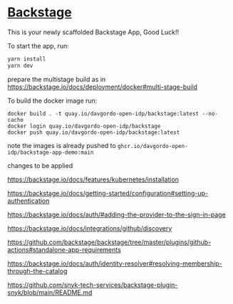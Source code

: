 # [Backstage](https://backstage.io)

This is your newly scaffolded Backstage App, Good Luck!!

To start the app, run:

```sh
yarn install
yarn dev
```

prepare the multistage build as in 
https://backstage.io/docs/deployment/docker#multi-stage-build

To build the docker image run:

```shell
docker build . -t quay.io/davgordo-open-idp/backstage:latest --no-cache
docker login quay.io/davgordo-open-idp/backstage
docker push quay.io/davgordo-open-idp/backstage:latest
```

note the images is already pushed to `ghcr.io/davgordo-open-idp/backstage-app-demo:main`


changes to be applied

https://backstage.io/docs/features/kubernetes/installation

https://backstage.io/docs/getting-started/configuration#setting-up-authentication

https://backstage.io/docs/auth/#adding-the-provider-to-the-sign-in-page

https://backstage.io/docs/integrations/github/discovery

https://github.com/backstage/backstage/tree/master/plugins/github-actions#standalone-app-requirements

https://backstage.io/docs/auth/identity-resolver#resolving-membership-through-the-catalog

https://github.com/snyk-tech-services/backstage-plugin-snyk/blob/main/README.md

